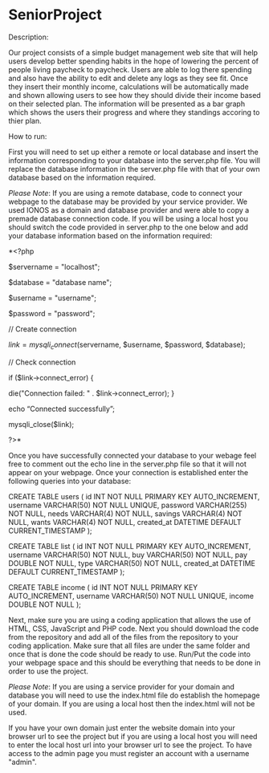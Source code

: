 # SeniorProject
Description:

Our project consists of a simple budget management web site that will help users develop better spending habits in the hope of lowering the percent of people living paycheck to paycheck. Users are able to log there spending and also have the ability to edit and delete any logs as they see fit. Once they insert their monthly income, calculations will be automatically made and shown allowing users to see how they should divide their income based on their selected plan. The information will be presented as a bar graph which shows the users their progress and where they standings accoring to thier plan.

How to run:

First you will need to set up either a remote or local database and insert the information corresponding to your database into the server.php file. You will replace the database information in the server.php file with that of your own database based on the information required.

*Please Note*: 
If you are using a remote database, code to connect your webpage to the database may be provided by your service provider. We used IONOS as a domain and database provider and were able to copy a premade database connection code.
If you will be using a local host you should switch the code provided in server.php to the one below and add your database information based on the information required:

*<?php

$servername = "localhost";

$database = "database name";

$username = "username";

$password = "password";

// Create connection

$link = mysqli_connect($servername, $username, $password, $database);

// Check connection

if ($link->connect_error) {

die("Connection failed: " . $link->connect_error);
}

echo “Connected successfully”;

mysqli_close($link);

?>*

Once you have successfully connected your database to your webage feel free to comment out the echo line in the server.php file so that it will not appear on your webpage. Once your connection is established enter the following queries into your database:

CREATE TABLE users (
    id INT NOT NULL PRIMARY KEY AUTO_INCREMENT,
    username VARCHAR(50) NOT NULL UNIQUE,
    password VARCHAR(255) NOT NULL,
    needs VARCHAR(4) NOT NULL,
    savings VARCHAR(4) NOT NULL,
    wants VARCHAR(4) NOT NULL,
    created_at DATETIME DEFAULT CURRENT_TIMESTAMP
);

CREATE TABLE list (
    id INT NOT NULL PRIMARY KEY AUTO_INCREMENT,
    username VARCHAR(50) NOT NULL,
    buy VARCHAR(50) NOT NULL,
    pay DOUBLE NOT NULL,
    type VARCHAR(50) NOT NULL,
    created_at DATETIME DEFAULT CURRENT_TIMESTAMP
);

CREATE TABLE income (
    id INT NOT NULL PRIMARY KEY AUTO_INCREMENT,
    username VARCHAR(50) NOT NULL UNIQUE,
    income DOUBLE NOT NULL
);

Next, make sure you are using a coding application that allows the use of HTML, CSS, JavaScript and PHP code. Next you should download the code from the repository and add all of the files from the repository to your coding application. Make sure that all files are under the same folder and once that is done the code should be ready to use. Run/Put the code into your webpage space and this should be everything that needs to be done in order to use the project. 

*Please Note*: If you are using a service provider for your domain and database you will need to use the index.html file do establish the homepage of your domain. If you are using a local host then the index.html will not be used.

If you have your own domain just enter the website domain into your browser url to see the project but if you are using a local host you will need to enter the local host url into your browser url to see the project. To have access to the admin page you must register an account with a username "admin".
